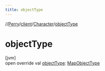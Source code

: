 ```yaml
---
title: objectType
---
```

//[Perry](../../../index.html)/[client](../index.html)/[Character](index.html)/[objectType](object-type.html)



# objectType



[jvm]\
open override val [objectType](object-type.html): [MapObjectType](../../server.maps/-map-object-type/index.html)




